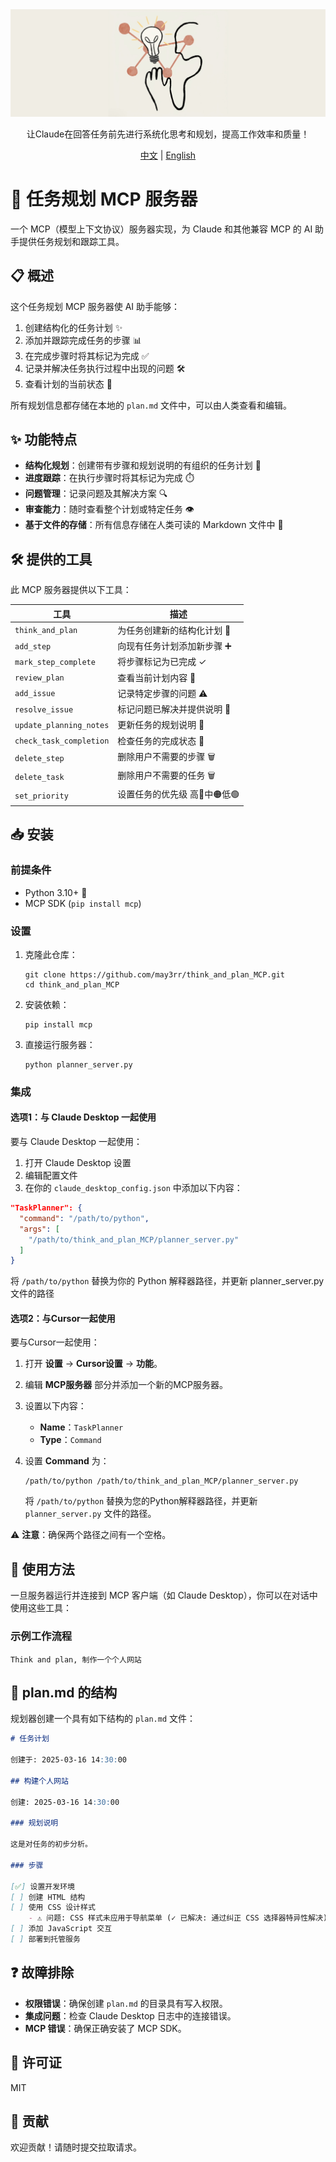 <div style="text-align: center;">
    <img src="img/asset.jpg" alt="展示图片">
    <p>让Claude在回答任务前先进行系统化思考和规划，提高工作效率和质量！</p>
    <p>
        <a href="README_zh.md">中文</a> | <a href="README.md">English</a>
    </p>
</div>

# 📝 任务规划 MCP 服务器

一个 MCP（模型上下文协议）服务器实现，为 Claude 和其他兼容 MCP 的 AI 助手提供任务规划和跟踪工具。

## 📋 概述

这个任务规划 MCP 服务器使 AI 助手能够：

1. 创建结构化的任务计划 ✨
2. 添加并跟踪完成任务的步骤 📊
3. 在完成步骤时将其标记为完成 ✅
4. 记录并解决任务执行过程中出现的问题 🛠️
5. 查看计划的当前状态 👀

所有规划信息都存储在本地的 `plan.md` 文件中，可以由人类查看和编辑。

## ✨ 功能特点

- **结构化规划**：创建带有步骤和规划说明的有组织的任务计划 📑
- **进度跟踪**：在执行步骤时将其标记为完成 ⏱️
- **问题管理**：记录问题及其解决方案 🔍
- **审查能力**：随时查看整个计划或特定任务 👁️
- **基于文件的存储**：所有信息存储在人类可读的 Markdown 文件中 📁

## 🛠️ 提供的工具

此 MCP 服务器提供以下工具：

| 工具 | 描述 |
|------|-------------|
| `think_and_plan` | 为任务创建新的结构化计划 🧠 |
| `add_step` | 向现有任务计划添加新步骤 ➕ |
| `mark_step_complete` | 将步骤标记为已完成 ✓ |
| `review_plan` | 查看当前计划内容 📖 |
| `add_issue` | 记录特定步骤的问题 ⚠️ |
| `resolve_issue` | 标记问题已解决并提供说明 🎯 |
| `update_planning_notes` | 更新任务的规划说明 📝 |
| `check_task_completion` | 检查任务的完成状态 🔄 |
| `delete_step` | 删除用户不需要的步骤 🗑️ |
| `delete_task` | 删除用户不需要的任务 🗑️ |
| `set_priority` | 设置任务的优先级 高🔴中🟠低🟢|

## 📥 安装

### 前提条件

- Python 3.10+ 🐍
- MCP SDK (`pip install mcp`)

### 设置

1. 克隆此仓库：
   ```
   git clone https://github.com/may3rr/think_and_plan_MCP.git
   cd think_and_plan_MCP
   ```

2. 安装依赖：
   ```
   pip install mcp
   ```

3. 直接运行服务器：
   ```
   python planner_server.py
   ```

###  集成
#### 选项1：与 Claude Desktop 一起使用
要与 Claude Desktop 一起使用：

1. 打开 Claude Desktop 设置
2. 编辑配置文件
3. 在你的 `claude_desktop_config.json` 中添加以下内容：

```json
"TaskPlanner": {
  "command": "/path/to/python",
  "args": [
    "/path/to/think_and_plan_MCP/planner_server.py"
  ]
}
```

将 `/path/to/python` 替换为你的 Python 解释器路径，并更新 planner_server.py 文件的路径
#### 选项2：与Cursor一起使用
要与Cursor一起使用：

1. 打开 **设置** -> **Cursor设置** -> **功能**。
2. 编辑 **MCP服务器** 部分并添加一个新的MCP服务器。
3. 设置以下内容：
   - **Name**：`TaskPlanner`
   - **Type**：`Command`
4. 设置 **Command** 为：
   ```
   /path/to/python /path/to/think_and_plan_MCP/planner_server.py
   ```

   将 `/path/to/python` 替换为您的Python解释器路径，并更新 `planner_server.py` 文件的路径。

⚠️ **注意**：确保两个路径之间有一个空格。

## 🚀 使用方法

一旦服务器运行并连接到 MCP 客户端（如 Claude Desktop），你可以在对话中使用这些工具：

### 示例工作流程
```
Think and plan, 制作一个个人网站
```

## 📄 plan.md 的结构

规划器创建一个具有如下结构的 `plan.md` 文件：

```markdown
# 任务计划

创建于: 2025-03-16 14:30:00

## 构建个人网站

创建: 2025-03-16 14:30:00

### 规划说明

这是对任务的初步分析。

### 步骤

[✅] 设置开发环境
[ ] 创建 HTML 结构
[ ] 使用 CSS 设计样式
    - ⚠️ 问题: CSS 样式未应用于导航菜单 (✓ 已解决: 通过纠正 CSS 选择器特异性解决)
[ ] 添加 JavaScript 交互
[ ] 部署到托管服务
```

## ❓ 故障排除

- **权限错误**：确保创建 `plan.md` 的目录具有写入权限。
- **集成问题**：检查 Claude Desktop 日志中的连接错误。
- **MCP 错误**：确保正确安装了 MCP SDK。


## 📜 许可证

MIT

## 🤝 贡献

欢迎贡献！请随时提交拉取请求。